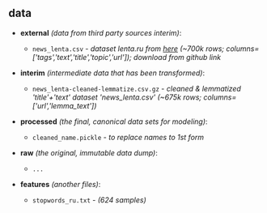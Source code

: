data
--------

* **external** _(data from third party sources interim)_:
    - `news_lenta.csv` - _dataset lenta.ru from [here](https://www.kaggle.com/yutkin/corpus-of-russian-news-articles-from-lenta) (~700k rows; columns=['tags','text','title','topic','url']); download from github link_
  
* **interim** _(intermediate data that has been transformed)_:
    - `news_lenta-cleaned-lemmatize.csv.gz` - _cleaned & lemmatized 'title'+'text' dataset 'news_lenta.csv' (~675k rows; columns=['url','lemma_text'])_

* **processed** _(the final, canonical data sets for modeling)_:
    - `cleaned_name.pickle` - _to replace names to 1st form_

* **raw** _(the original, immutable data dump)_:
    - `...`

* **features** _(another files)_:
    - `stopwords_ru.txt` - _(624 samples)_
